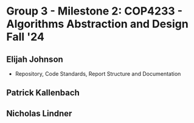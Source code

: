 # Group 3 - Milestone 2: COP4233 - Algorithms Abstraction and Design Fall '24

## Elijah Johnson
- Repository, Code Standards, Report Structure and Documentation

## Patrick Kallenbach


## Nicholas Lindner
